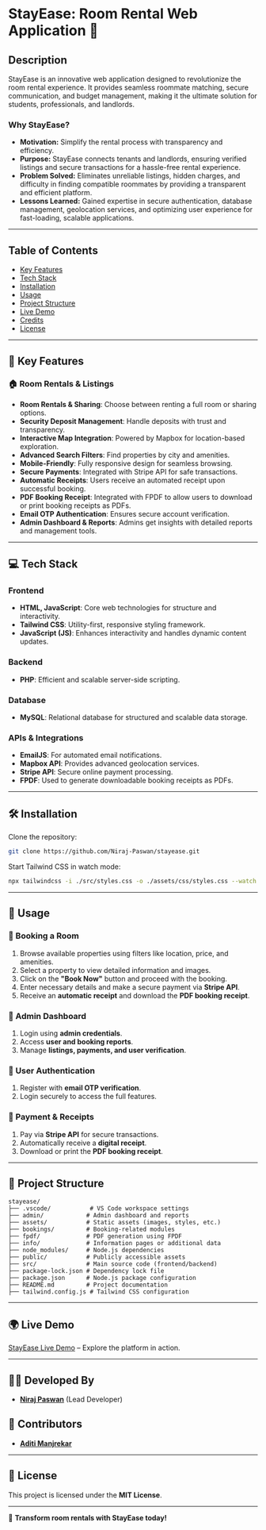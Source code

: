 # StayEase: Room Rental Web Application 🚀

## Description
StayEase is an innovative web application designed to revolutionize the room rental experience. It provides seamless roommate matching, secure communication, and budget management, making it the ultimate solution for students, professionals, and landlords.

### Why StayEase?
- **Motivation:** Simplify the rental process with transparency and efficiency.
- **Purpose:** StayEase connects tenants and landlords, ensuring verified listings and secure transactions for a hassle-free rental experience.
- **Problem Solved:** Eliminates unreliable listings, hidden charges, and difficulty in finding compatible roommates by providing a transparent and efficient platform.
- **Lessons Learned:** Gained expertise in secure authentication, database management, geolocation services, and optimizing user experience for fast-loading, scalable applications.

---

## Table of Contents
- [Key Features](#key-features)
- [Tech Stack](#tech-stack)
- [Installation](#installation)
- [Usage](#usage)
- [Project Structure](#project-structure)
- [Live Demo](#live-demo)
- [Credits](#credits)
- [License](#license)

---

## 🌟 Key Features

### 🏠 Room Rentals & Listings
- **Room Rentals & Sharing**: Choose between renting a full room or sharing options.
- **Security Deposit Management**: Handle deposits with trust and transparency.
- **Interactive Map Integration**: Powered by Mapbox for location-based exploration.
- **Advanced Search Filters**: Find properties by city and amenities.
- **Mobile-Friendly**: Fully responsive design for seamless browsing.
- **Secure Payments**: Integrated with Stripe API for safe transactions.
- **Automatic Receipts**: Users receive an automated receipt upon successful booking.
- **PDF Booking Receipt**: Integrated with FPDF to allow users to download or print booking receipts as PDFs.
- **Email OTP Authentication**: Ensures secure account verification.
- **Admin Dashboard & Reports**: Admins get insights with detailed reports and management tools.

---

## 💻 Tech Stack

### Frontend
- **HTML, JavaScript**: Core web technologies for structure and interactivity.
- **Tailwind CSS**: Utility-first, responsive styling framework.
- **JavaScript (JS)**: Enhances interactivity and handles dynamic content updates.

### Backend
- **PHP**: Efficient and scalable server-side scripting.

### Database
- **MySQL**: Relational database for structured and scalable data storage.

### APIs & Integrations
- **EmailJS**: For automated email notifications.
- **Mapbox API**: Provides advanced geolocation services.
- **Stripe API**: Secure online payment processing.
- **FPDF**: Used to generate downloadable booking receipts as PDFs.

---

## 🛠 Installation
Clone the repository:
```bash
git clone https://github.com/Niraj-Paswan/stayease.git
```

Start Tailwind CSS in watch mode:
```bash
npx tailwindcss -i ./src/styles.css -o ./assets/css/styles.css --watch
```

---

## 📌 Usage

### 🔹 Booking a Room
1. Browse available properties using filters like location, price, and amenities.
2. Select a property to view detailed information and images.
3. Click on the **"Book Now"** button and proceed with the booking.
4. Enter necessary details and make a secure payment via **Stripe API**.
5. Receive an **automatic receipt** and download the **PDF booking receipt**.

### 🔹 Admin Dashboard
1. Login using **admin credentials**.
2. Access **user and booking reports**.
3. Manage **listings, payments, and user verification**.

### 🔹 User Authentication
1. Register with **email OTP verification**.
2. Login securely to access the full features.

### 🔹 Payment & Receipts
1. Pay via **Stripe API** for secure transactions.
2. Automatically receive a **digital receipt**.
3. Download or print the **PDF booking receipt**.

---

## 📂 Project Structure
```plaintext
stayease/
├── .vscode/           # VS Code workspace settings
├── admin/            # Admin dashboard and reports
├── assets/           # Static assets (images, styles, etc.)
├── bookings/         # Booking-related modules
├── fpdf/             # PDF generation using FPDF
├── info/             # Information pages or additional data
├── node_modules/     # Node.js dependencies
├── public/           # Publicly accessible assets
├── src/              # Main source code (frontend/backend)
├── package-lock.json # Dependency lock file
├── package.json      # Node.js package configuration
├── README.md         # Project documentation
├── tailwind.config.js # Tailwind CSS configuration
```

---

## 🌍 Live Demo
[StayEase Live Demo](#) – Explore the platform in action.

---

## 👨‍💻 Developed By
- <a href="https://github.com/Niraj-Paswan" title="View GitHub Profile" target="_blank"><strong>Niraj Paswan</strong></a> (Lead Developer)

## 🤝 Contributors
- <a href="https://github.com/aditi-manjrekar" title="View GitHub Profile" target="_blank"><strong>Aditi Manjrekar</strong></a>

---

## 📝 License
This project is licensed under the **MIT License**.

---

🚀 **Transform room rentals with StayEase today!**
